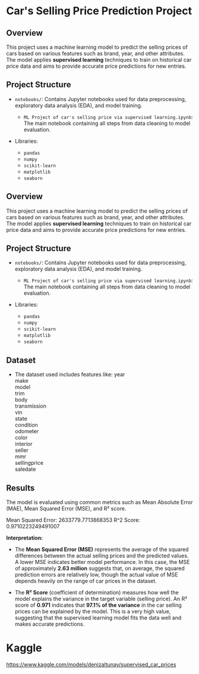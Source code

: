 # Car's Selling Price Prediction Project

## Overview

This project uses a machine learning model to predict the selling prices of cars based on various features such as brand, year, and other attributes. The model applies  **supervised learning**  techniques to train on historical car price data and aims to provide accurate price predictions for new entries.






## Project Structure

-   `notebooks/`: Contains Jupyter notebooks used for data preprocessing, exploratory data analysis (EDA), and model training.
    -   `ML Project of car's selling price via supervised learning.ipynb`: The main notebook containing all steps from data cleaning to model evaluation.

-   Libraries:
    -   `pandas`
    -   `numpy`
    -   `scikit-learn`
    -   `matplotlib`
    -   `seaborn`







## Overview

This project uses a machine learning model to predict the selling prices of cars based on various features such as brand, year, and other attributes. The model applies  **supervised learning**  techniques to train on historical car price data and aims to provide accurate price predictions for new entries.






## Project Structure

-   `notebooks/`: Contains Jupyter notebooks used for data preprocessing, exploratory data analysis (EDA), and model training.
    -   `ML Project of car's selling price via supervised learning.ipynb`: The main notebook containing all steps from data cleaning to model evaluation.

-   Libraries:
    -   `pandas`
    -   `numpy`
    -   `scikit-learn`
    -   `matplotlib`
    -   `seaborn`










## Dataset

-   The dataset used includes features like:
   year          
    make          
   model         
    trim          
    body          
    transmission  
    vin           
    state          
    condition     
    odometer      
   color          
   interior       
   seller        
   mmr           
   sellingprice  
   saledate     

## Results

The model is evaluated using common metrics such as Mean Absolute Error (MAE), Mean Squared Error (MSE), and R² score.

Mean Squared Error: 2633779.7713868353
R^2 Score: 0.9710223249491007


**Interpretation:**

-   The  **Mean Squared Error (MSE)**  represents the average of the squared differences between the actual selling prices and the predicted values. A lower MSE indicates better model performance. In this case, the MSE of approximately  **2.63 million**  suggests that, on average, the squared prediction errors are relatively low, though the actual value of MSE depends heavily on the range of car prices in the dataset.
    
-   The  **R² Score**  (coefficient of determination) measures how well the model explains the variance in the target variable (selling price). An R² score of  **0.971**  indicates that  **97.1% of the variance**  in the car selling prices can be explained by the model. This is a very high value, suggesting that the supervised learning model fits the data well and makes accurate predictions.

# Kaggle

https://www.kaggle.com/models/denizaltunay/supervised_car_prices


